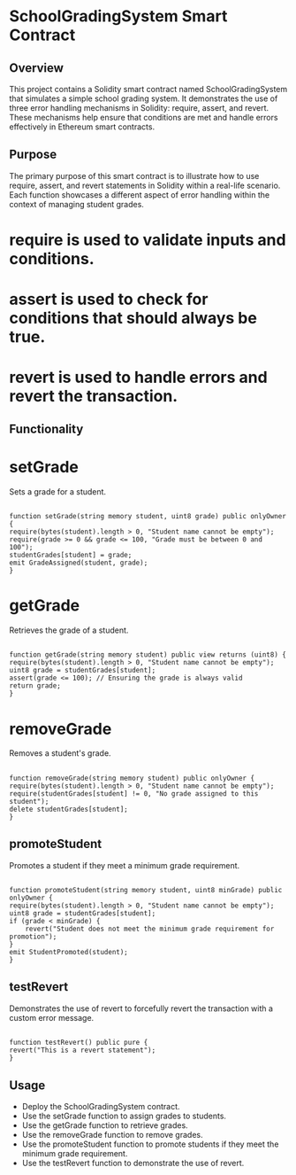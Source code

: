 # SchoolGradingSystem Smart Contract
## Overview

This project contains a Solidity smart contract named SchoolGradingSystem that simulates a simple school grading system. It demonstrates the use of three error handling mechanisms in Solidity: require, assert, and revert. These mechanisms help ensure that conditions are met and handle errors effectively in Ethereum smart contracts.

## Purpose
The primary purpose of this smart contract is to illustrate how to use require, assert, and revert statements in Solidity within a real-life scenario. Each function showcases a different aspect of error handling within the context of managing student grades.

# require is used to validate inputs and conditions.
# assert is used to check for conditions that should always be true.
# revert is used to handle errors and revert the transaction.

## Functionality

# setGrade
Sets a grade for a student.

##
    function setGrade(string memory student, uint8 grade) public onlyOwner {
    require(bytes(student).length > 0, "Student name cannot be empty");
    require(grade >= 0 && grade <= 100, "Grade must be between 0 and 100");
    studentGrades[student] = grade;
    emit GradeAssigned(student, grade);
    }


# getGrade
Retrieves the grade of a student.

##
    function getGrade(string memory student) public view returns (uint8) {
    require(bytes(student).length > 0, "Student name cannot be empty");
    uint8 grade = studentGrades[student];
    assert(grade <= 100); // Ensuring the grade is always valid
    return grade;
    }


# removeGrade
Removes a student's grade.

##
    function removeGrade(string memory student) public onlyOwner {
    require(bytes(student).length > 0, "Student name cannot be empty");
    require(studentGrades[student] != 0, "No grade assigned to this student");
    delete studentGrades[student];
    }


## promoteStudent
Promotes a student if they meet a minimum grade requirement.

##
    function promoteStudent(string memory student, uint8 minGrade) public onlyOwner {
    require(bytes(student).length > 0, "Student name cannot be empty");
    uint8 grade = studentGrades[student];
    if (grade < minGrade) {
        revert("Student does not meet the minimum grade requirement for promotion");
    }
    emit StudentPromoted(student);
    }


## testRevert
Demonstrates the use of revert to forcefully revert the transaction with a custom error message.

##
    function testRevert() public pure {
    revert("This is a revert statement");
    }

## Usage

- Deploy the SchoolGradingSystem contract.
- Use the setGrade function to assign grades to students.
- Use the getGrade function to retrieve grades.
- Use the removeGrade function to remove grades.
- Use the promoteStudent function to promote students if they meet the minimum grade requirement.
- Use the testRevert function to demonstrate the use of revert.
